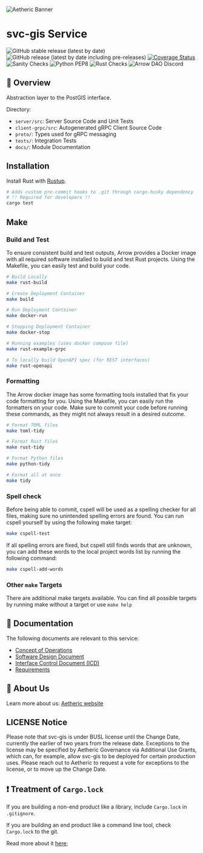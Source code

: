 ![Aetheric Banner](https://github.com/aetheric-oss/.github/raw/main/assets/readme-banner.png)

# svc-gis Service

![GitHub stable release (latest by date)](https://img.shields.io/github/v/release/aetheric-oss/svc-gis?sort=semver&color=green) ![GitHub release (latest by date including pre-releases)](https://img.shields.io/github/v/release/aetheric-oss/svc-gis?include_prereleases) [![Coverage Status](https://coveralls.io/repos/github/aetheric-oss/svc-gis/badge.svg?branch=develop)](https://coveralls.io/github/aetheric-oss/svc-gis)
![Sanity Checks](https://github.com/aetheric-oss/svc-gis/actions/workflows/sanity_checks.yml/badge.svg?branch=develop) ![Python PEP8](https://github.com/aetheric-oss/svc-gis/actions/workflows/python_ci.yml/badge.svg?branch=develop) ![Rust Checks](https://github.com/aetheric-oss/svc-gis/actions/workflows/rust_ci.yml/badge.svg?branch=develop)
![Arrow DAO Discord](https://img.shields.io/discord/853833144037277726?style=plastic)

## :telescope: Overview

Abstraction layer to the PostGIS interface.

Directory:
- `server/src`: Server Source Code and Unit Tests
- `client-grpc/src`: Autogenerated gRPC Client Source Code
- `proto/`: Types used for gRPC messaging
- `tests/`: Integration Tests
- `docs/`: Module Documentation

## Installation

Install Rust with [Rustup](https://www.rust-lang.org/tools/install).

```bash
# Adds custom pre-commit hooks to .git through cargo-husky dependency
# !! Required for developers !!
cargo test
```

## Make

### Build and Test

To ensure consistent build and test outputs, Arrow provides a Docker image with all required software installed to build and test Rust projects.
Using the Makefile, you can easily test and build your code.

```bash
# Build Locally
make rust-build

# Create Deployment Container
make build

# Run Deployment Container
make docker-run

# Stopping Deployment Container
make docker-stop

# Running examples (uses docker compose file)
make rust-example-grpc

# To locally build OpenAPI spec (for REST interfaces)
make rust-openapi
```

### Formatting

The Arrow docker image has some formatting tools installed that fix your code formatting for you.
Using the Makefile, you can easily run the formatters on your code.
Make sure to commit your code before running these commands, as they might not always result in a desired outcome.

```bash
# Format TOML files
make toml-tidy

# Format Rust files
make rust-tidy

# Format Python files
make python-tidy

# Format all at once
make tidy
```

### Spell check

Before being able to commit, cspell will be used as a spelling checker for all files, making sure no unintended spelling errors are found.
You can run cspell yourself by using the following make target:
```bash
make cspell-test
```

If all spelling errors are fixed, but cspell still finds words that are unknown, you can add these words to the local project words list by running the following command:
```bash
make cspell-add-words
```

### Other `make` Targets

There are additional make targets available. You can find all possible targets by running make without a target or use `make help`

## :scroll: Documentation
The following documents are relevant to this service:
- [Concept of Operations](./docs/conops.md)
- [Software Design Document](./docs/sdd.md)
- [Interface Control Document (ICD)](./docs/icd.md)
- [Requirements](https://nocodb.aetheric.nl/dashboard/#/nc/view/5a893886-20f3-41f6-af95-6a235ca52647)

## :busts_in_silhouette: About Us
Learn more about us: [Aetheric website](https://www.aetheric.nl)

## LICENSE Notice

Please note that svc-gis is under BUSL license until the Change Date, currently the earlier of two years from the release date. Exceptions to the license may be specified by Aetheric Governance via Additional Use Grants, which can, for example, allow svc-gis to be deployed for certain production uses. Please reach out to Aetheric to request a vote for exceptions to the license, or to move up the Change Date.

## :exclamation: Treatment of `Cargo.lock`
If you are building a non-end product like a library, include `Cargo.lock` in `.gitignore`.

If you are building an end product like a command line tool, check `Cargo.lock` to the git. 

Read more about it [here](https://doc.rust-lang.org/cargo/guide/cargo-toml-vs-cargo-lock.html);
